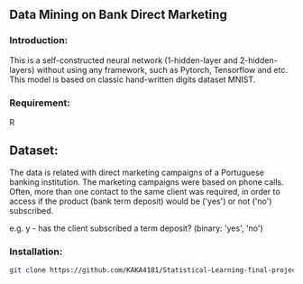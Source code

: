 ## Data Mining on Bank Direct Marketing
### Introduction:
This is a self-constructed neural network (1-hidden-layer and 2-hidden-layers) without using any framework, such as Pytorch, Tensorflow and etc. This model is based on classic hand-written digits dataset MNIST.
### Requirement:
R
## Dataset:
The data is related with direct marketing campaigns of a Portuguese banking institution. The marketing campaigns were based on phone calls. Often, more than one contact to the same client was required, in order to access if the product (bank term deposit) would be ('yes') or not ('no') subscribed.  

e.g. y - has the client subscribed a term deposit? (binary: 'yes', 'no')   

### Installation:
```bash
git clone https://github.com/KAKA4181/Statistical-Learning-final-project.git
```

